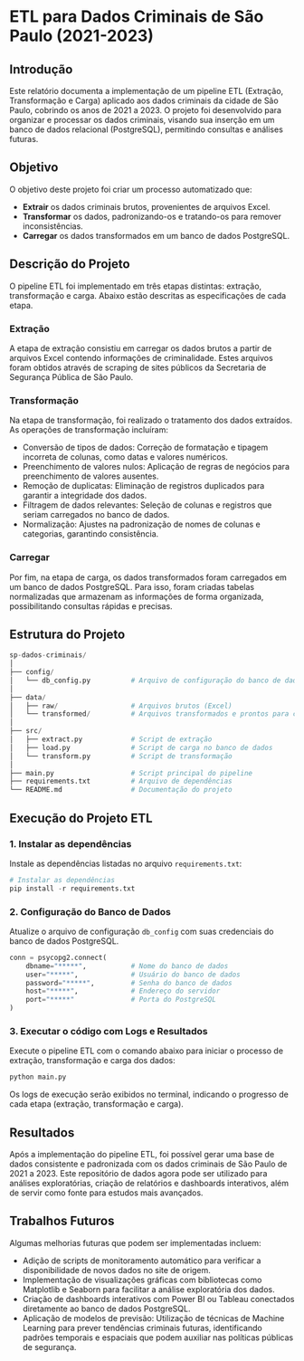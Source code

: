 # ETL para Dados Criminais de São Paulo (2021-2023)

## Introdução
Este relatório documenta a implementação de um pipeline ETL (Extração, Transformação e Carga) aplicado aos dados criminais da cidade de São Paulo, cobrindo os anos de 2021 a 2023. O projeto foi desenvolvido para organizar e processar os dados criminais, visando sua inserção em um banco de dados relacional (PostgreSQL), permitindo consultas e análises futuras.

## Objetivo
O objetivo deste projeto foi criar um processo automatizado que:

* **Extrair** os dados criminais brutos, provenientes de arquivos Excel.
* **Transformar** os dados, padronizando-os e tratando-os para remover inconsistências.
* **Carregar** os dados transformados em um banco de dados PostgreSQL.

## Descrição do Projeto
O pipeline ETL foi implementado em três etapas distintas: extração, transformação e carga. Abaixo estão descritas as especificações de cada etapa.

### **Extração**
A etapa de extração consistiu em carregar os dados brutos a partir de arquivos Excel contendo informações de criminalidade. Estes arquivos foram obtidos através de scraping de sites públicos da Secretaria de Segurança Pública de São Paulo.

### **Transformação**
Na etapa de transformação, foi realizado o tratamento dos dados extraídos. As operações de transformação incluíram: 

* Conversão de tipos de dados: Correção de formatação e tipagem incorreta de colunas, como datas e valores numéricos.
* Preenchimento de valores nulos: Aplicação de regras de negócios para preenchimento de valores ausentes.
* Remoção de duplicatas: Eliminação de registros duplicados para garantir a integridade dos dados.
* Filtragem de dados relevantes: Seleção de colunas e registros que seriam carregados no banco de dados.
* Normalização: Ajustes na padronização de nomes de colunas e categorias, garantindo consistência.

### **Carregar**
Por fim, na etapa de carga, os dados transformados foram carregados em um banco de dados PostgreSQL. Para isso, foram criadas tabelas normalizadas que armazenam as informações de forma organizada, possibilitando consultas rápidas e precisas.
  
## Estrutura do Projeto
```python
sp-dados-criminais/
│
├── config/
│   └── db_config.py          # Arquivo de configuração do banco de dados
│
├── data/
│   ├── raw/                  # Arquivos brutos (Excel)
│   └── transformed/          # Arquivos transformados e prontos para carga
│
├── src/
│   ├── extract.py            # Script de extração
│   ├── load.py               # Script de carga no banco de dados
│   └── transform.py          # Script de transformação
│
├── main.py                   # Script principal do pipeline
├── requirements.txt          # Arquivo de dependências
└── README.md                 # Documentação do projeto
```

## Execução do Projeto ETL

### 1. Instalar as dependências
Instale as dependências listadas no arquivo `requirements.txt`:

```python
# Instalar as dependências
pip install -r requirements.txt
```

### 2. Configuração do Banco de Dados
Atualize o arquivo de configuração `db_config` com suas credenciais do banco de dados PostgreSQL.

```python
conn = psycopg2.connect(
    dbname="*****",           # Nome do banco de dados
    user="*****",             # Usuário do banco de dados
    password="*****",         # Senha do banco de dados
    host="*****",             # Endereço do servidor 
    port="*****"              # Porta do PostgreSQL 
)
```

### 3. Executar o código com Logs e Resultados
Execute o pipeline ETL com o comando abaixo para iniciar o processo de extração, transformação e carga dos dados:

```python
python main.py
``` 

Os logs de execução serão exibidos no terminal, indicando o progresso de cada etapa (extração, transformação e carga).

## Resultados
Após a implementação do pipeline ETL, foi possível gerar uma base de dados consistente e padronizada com os dados criminais de São Paulo de 2021 a 2023. Este repositório de dados agora pode ser utilizado para análises exploratórias, criação de relatórios e dashboards interativos, além de servir como fonte para estudos mais avançados.

## Trabalhos Futuros
Algumas melhorias futuras que podem ser implementadas incluem:

* Adição de scripts de monitoramento automático para verificar a disponibilidade de novos dados no site de origem.
* Implementação de visualizações gráficas com bibliotecas como Matplotlib e Seaborn para facilitar a análise exploratória dos dados.
* Criação de dashboards interativos com Power BI ou Tableau conectados diretamente ao banco de dados PostgreSQL.
* Aplicação de modelos de previsão: Utilização de técnicas de Machine Learning para prever tendências criminais futuras, identificando padrões temporais e espaciais que podem auxiliar nas políticas públicas de segurança.
